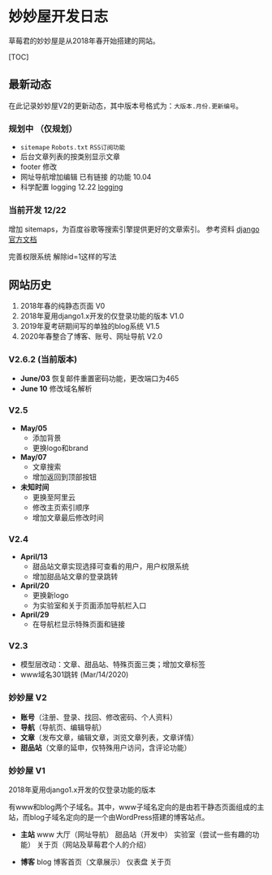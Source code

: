 # 妙妙屋开发日志

草莓君的妙妙屋是从2018年春开始搭建的网站。

[TOC]

## 最新动态

在此记录妙妙屋V2的更新动态，其中版本号格式为：`大版本.月份.更新编号`。

### 规划中 （仅规划）

- `sitemape` `Robots.txt` `RSS订阅功能`
- 后台文章列表的按类别显示文章
- footer 修改
- 网址导航增加编辑 已有链接 的功能 10.04
- 科学配置 logging 12.22 [logging](https://mp.weixin.qq.com/s/hGgNh2TvjG24R9xaUzxdYw)

### 当前开发 12/22

增加 sitemaps，为百度谷歌等搜索引擎提供更好的文章索引。 参考资料 [django官方文档](https://docs.djangoproject.com/en/3.1/ref/contrib/sitemaps/#django.contrib.sitemaps.Sitemap.changefreq)

完善权限系统 解除id=1这样的写法


## 网站历史

1. 2018年春的纯静态页面 V0
2. 2018年夏用django1.x开发的仅登录功能的版本 V1.0
3. 2019年夏考研期间写的单独的blog系统 V1.5
4. 2020年春整合了博客、账号、网址导航 V2.0


### V2.6.2 (当前版本)
- **June/03** 恢复邮件重置密码功能，更改端口为465
- **June 10** 修改域名解析

### V2.5
- **May/05**
	- 添加背景 
	- 更换logo和brand
- **May/07**
	- 文章搜索
	- 增加返回到顶部按钮
- **未知时间**
	- 更换至阿里云
	- 修改主页索引顺序
	- 增加文章最后修改时间

### V2.4
- **April/13**
	- 甜品站文章实现选择可查看的用户，用户权限系统 
	- 增加甜品站文章的登录跳转
- **April/20**
	- 更换新logo
	- 为实验室和关于页面添加导航栏入口 
- **April/29**
	- 在导航栏显示特殊页面和链接


### V2.3
- 模型层改动：文章、甜品站、特殊页面三类；增加文章标签
- www域名301跳转 (Mar/14/2020)

### 妙妙屋 V2

- **账号**（注册、登录、找回、修改密码、个人资料）
- **导航**（导航页、编辑导航）
- **文章**（发布文章，编辑文章，浏览文章列表，文章详情）
- **甜品站**（文章的延申，仅特殊用户访问，含评论功能）

### 妙妙屋 V1

2018年夏用django1.x开发的仅登录功能的版本

有www和blog两个子域名。其中，www子域名定向的是由若干静态页面组成的主站，而blog子域名定向的是一个由WordPress搭建的博客站点。

- **主站** www
  大厅（网址导航）
  甜品站（开发中）
  实验室（尝试一些有趣的功能）
  关于页（网站及草莓君个人的介绍）

- **博客** blog
  博客首页（文章展示）
  仪表盘
  关于页